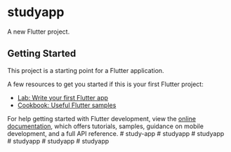 # studyapp

A new Flutter project.

## Getting Started

This project is a starting point for a Flutter application.

A few resources to get you started if this is your first Flutter project:

- [Lab: Write your first Flutter app](https://docs.flutter.dev/get-started/codelab)
- [Cookbook: Useful Flutter samples](https://docs.flutter.dev/cookbook)

For help getting started with Flutter development, view the
[online documentation](https://docs.flutter.dev/), which offers tutorials,
samples, guidance on mobile development, and a full API reference.
#   s t u d y - a p p  
 #   s t u d y a p p  
 #   s t u d y a p p  
 #   s t u d y a p p  
 #   s t u d y a p p  
 #   s t u d y a p p  
 